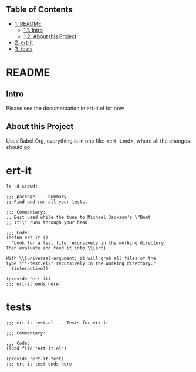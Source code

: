 <div id="table-of-contents">
<h2>Table of Contents</h2>
<div id="text-table-of-contents">
<ul>
<li><a href="#orgc98fee4">1. README</a>
<ul>
<li><a href="#org852101f">1.1. Intro</a></li>
<li><a href="#org82e7611">1.2. About this Project</a></li>
</ul>
</li>
<li><a href="#orga81b2fc">2. ert-it</a></li>
<li><a href="#org736df1c">3. tests</a></li>
</ul>
</div>
</div>


<a id="orgc98fee4"></a>

# README

 


<a id="org852101f"></a>

## Intro

Please see the documentation in ert-it.el for now


<a id="org82e7611"></a>

## About this Project

Uses Babel Org, everything is in one file: <ert-it.md>, where
all the changes should go.


<a id="orga81b2fc"></a>

# ert-it

    ls -d $(pwd)

    ;;; package --- Summary
    ;; Find and run all your tests.
    
    ;;; Commentary:
    ;; Best used while the tune to Michael Jackson's \"Beat
    ;; It!\" runs through your head.
    
    ;;; Code:
    (defun ert-it ()
      "Look for a test file recursively in the working directory.
    Then evaluate and feed it into \\[ert].
    
    With \\[universal-argument] it will grab all files of the
    type \"*-test.el\" recursively in the working directory."
      (interactive))
    
    (provide 'ert-it)
    ;;; ert-it ends here


<a id="org736df1c"></a>

# tests

    ;;; ert-it-test.el --- Tests for ert-it
    
    ;;; Commentary:
    
    ;;; Code:
    (load-file "ert-it.el")
    
    (provide 'ert-it-test)
    ;;; ert-it-test ends here

